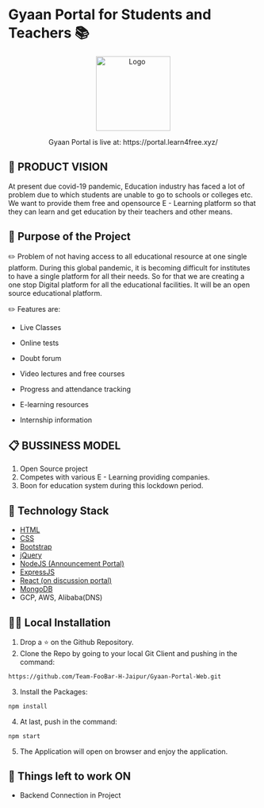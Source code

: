 # Gyaan Portal for Students and Teachers 📚

<p align="center">
  <a href="https://github.com/HarshCasper/Malaria-Detection">
    <img src="https://avatars3.githubusercontent.com/u/67199434?s=400&u=4d08b5b1286b0994f02aa5fbf5c738e8fb723d9e&v=4" alt="Logo" width="150" height="150">
  </a>
  </p>
  
  <p align="center">
  Gyaan Portal is live at: https://portal.learn4free.xyz/
  </p>
  

  

## 📌 PRODUCT VISION

At present due covid-19 pandemic, Education industry has faced a
lot of problem due to which students are unable to go to schools or
colleges etc. We want to provide them free and opensource E -
Learning platform so that they can learn and get education by their
teachers and other means.

## 🎯 Purpose of the Project

✏️ Problem of not having access to all educational resource at one single platform.
During this global pandemic, it is becoming difficult for institutes to have a single platform for all their needs. So for that we are creating a one stop Digital platform for all the educational facilities. It will be an open source educational platform.

✏️ Features are:

* Live Classes

* Online tests

* Doubt forum

* Video lectures and free courses

* Progress and attendance tracking

* E-learning resources

* Internship information

## 📋 BUSSINESS MODEL

1. Open Source project
2. Competes with various E - Learning
providing companies.
3. Boon for education system during this
lockdown period.


## 🏁 Technology Stack

* [HTML](https://www.w3.org/TR/html52/)
* [CSS](https://developer.mozilla.org/en-US/docs/Web/CSS)
* [Bootstrap](https://getbootstrap.com/)
* [jQuery](https://jquery.com/)
* [NodeJS (Announcement Portal)](https://nodejs.org/en/)
* [ExpressJS](https://expressjs.com/)
* [React (on discussion portal)](https://expressjs.com/)
* [MongoDB](https://www.mongodb.com/cloud/atlas)
* GCP, AWS, Alibaba(DNS)

## 🏃‍♂️ Local Installation

1. Drop a ⭐ on the Github Repository. 
2. Clone the Repo by going to your local Git Client and pushing in the command: 

```sh
https://github.com/Team-FooBar-H-Jaipur/Gyaan-Portal-Web.git
```

3. Install the Packages: 
```sh
npm install
```

4. At last, push in the command:
```sh
npm start
```

5. The Application will open on browser and enjoy the application.



## 📜 Things left to work ON

* Backend Connection in Project
